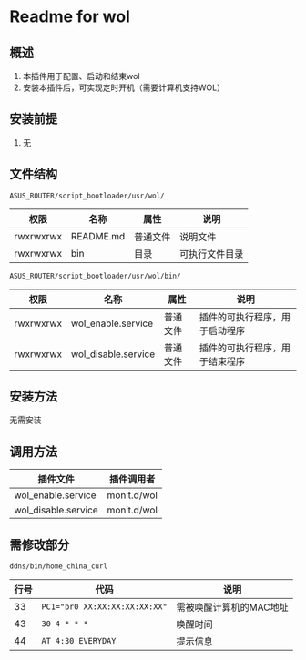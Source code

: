 # Readme for wol

## 概述

1. 本插件用于配置、启动和结束wol
2. 安装本插件后，可实现定时开机（需要计算机支持WOL）

## 安装前提

1. 无

## 文件结构

`ASUS_ROUTER/script_bootloader/usr/wol/`

| 权限      | 名称      | 属性     | 说明             |
| --------- | --------- | -------- | ---------------- |
| rwxrwxrwx | README.md | 普通文件 | 说明文件         |
| rwxrwxrwx | bin       | 目录     | 可执行文件目录   |

`ASUS_ROUTER/script_bootloader/usr/wol/bin/`

| 权限      | 名称                 | 属性     | 说明                                                         |
| --------- | -------------------- | -------- | ------------------------------------------------------------ |
| rwxrwxrwx | wol_enable.service  | 普通文件 | 插件的可执行程序，用于启动程序                               |
| rwxrwxrwx | wol_disable.service | 普通文件 | 插件的可执行程序，用于结束程序                               |

## 安装方法

无需安装

## 调用方法

| 插件文件            | 插件调用者  |
| ------------------  | ------------|
| wol_enable.service  | monit.d/wol |
| wol_disable.service | monit.d/wol |

## 需修改部分

`ddns/bin/home_china_curl`

| 行号 | 代码                         | 说明                   |
| ---- | ---------------------------- | ---------------------- |
| 33   | `PC1="br0 XX:XX:XX:XX:XX:XX"`   | 需被唤醒计算机的MAC地址 |
| 43   | `30 4 * * *`           | 唤醒时间 |
| 44   | `AT 4:30 EVERYDAY` | 提示信息 |